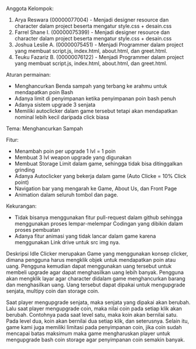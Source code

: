 Anggota Kelompok:
1. Arya Reswara (00000077004) - Menjadi designer resource dan character dalam project beserta mengatur style.css + desain.css
2. Farrel Shane I. (00000075399) - Menjadi designer resource dan character dalam project beserta mengatur style.css + desain.css
3. Joshua Leslie A. (00000075451) - Menjadi Programmer dalam project yang membuat script.js, index.html, about.html, dan greet.html.
4. Teuku Fazariz B. (00000076122) - Menjadi Programmer dalam project yang membuat script.js, index.html, about.html, dan greet.html.

Aturan permainan:
- Menghancurkan Benda sampah yang terbang ke arahmu untuk mendapatkan poin Bash
- Adanya limit di penyimpanan ketika penyimpanan poin bash penuh
- Adanya sistem upgrade 3 senjata
- Memiliki autoclicker dalam game tersebut tetapi akan mendapatkan nominal lebih kecil daripada click biasa

Tema: Menghancurkan Sampah

Fitur:
- Menambah poin per upgrade 1 lvl = 1 poin
- Membuat 3 lvl weapon upgrade yang digunakan
- Membuat Storage Limit dalam game, sehingga tidak bisa ditinggalkan grinding
- Adanya Autoclicker yang bekerja dalam game (Auto Clicke = 10% Click point)
- Navigation bar yang mengarah ke Game, About Us, dan Front Page
- Animation dalam seluruh tombol dan page.

Kekurangan: 
- Tidak bisanya menggunakan fitur pull-request dalam github sehingga menggunakan proses lempar-melempar Codingan yang dibikin dalam proses pembuatan
- Adanya fitur animasi yang tidak lancar dalam game karena menggunakan Link drive untuk src img nya.

Deskripsi
Idle Clicker merupakan Game yang menggunakan konsep clicker, dimana pengguna harus mengklik 
objek untuk mendapatkan poin atau uang. Pengguna kemudian dapat menggunakan uang tersebut 
untuk membeli upgrade agar dapat menghasilkan uang lebih banyak. Pengguna akan mengklik layar
agar character didalam game menghancurkan barang dan menghasilkan uang. Uang tersebut dapat dipakai
untuk mengupgrade senjata, multipy coin dan storage coin. 

Saat player mengupgrade senjata, maka senjata yang dipakai akan berubah. Lalu saat player mengupgrade coin,
maka nilai coin pada setiap klik akan berubah. Contohnya pada saat level satu, maka koin akan bernilai satu. 
Pada level dua, koin akan bernilai dua setiap klik, dan seterusnya. Selain itu, game kami juga memiliki limitasi
pada penyimpanan coin, jika coin sudah mencapai batas maksimum maka game mengharuskan player untuk mengupgrade
bash coin storage agar penyimpanan coin semakin banyak.
